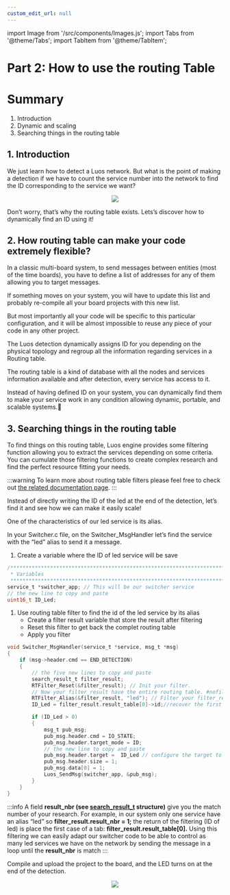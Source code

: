 ```yaml
---
custom_edit_url: null
---
```


import Image from '/src/components/Images.js';
import Tabs from '@theme/Tabs';
import TabItem from '@theme/TabItem';

# Part 2: How to use the routing Table

# Summary

1. Introduction
2. Dynamic and scaling
3. Searching things in the routing table

## 1. Introduction

We just learn how to detect a Luos network. But what is the point of making a detection if we have to count the service number into the network to find the ID corresponding to the service we want?

<div align="center">
  <img src ="https://media.giphy.com/media/z1GQ9t8FxipnG/giphy-downsized-large.gif" className="gif_tutorial"/>
</div>

Don’t worry, that’s why the routing table exists.
Lets’s discover how to dynamically find an ID using it!

## 2. How routing table can make your code extremely flexible?

In a classic multi-board system, to send messages between entities (most of the time boards), you have to define a list of addresses for any of them allowing you to target messages.

If something moves on your system, you will have to update this list and probably re-compile all your board projects with this new list.

But most importantly all your code will be specific to this particular configuration, and it will be almost impossible to reuse any piece of your code in any other project.

The Luos detection dynamically assigns ID for you depending on the physical topology and regroup all the information regarding services in a Routing table.

The routing table is a kind of database with all the nodes and services information available and after detection, every service has access to it.

Instead of having defined ID on your system, you can dynamically find them to make your service work in any condition allowing dynamic, portable, and scalable systems.🤯

## 3. Searching things in the routing table

To find things on this routing table, Luos engine provides some filtering function allowing you to extract the services depending on some criteria. You can cumulate those filtering functions to create complex research and find the perfect resource fitting your needs.

:::warning
To learn more about routing table filters please feel free to check out [the related documentation page](/docs/luos-technology/services/routing-table).
:::

Instead of directly writing the ID of the led at the end of the detection, let’s find it and see how we can make it easily scale!

One of the characteristics of our led service is its alias.

In your Switcher.c file, on the Switcher_MsgHandler let’s find the service with the “led” alias to send it a message.

1. Create a variable where the ID of led service will be save

```c
/*******************************************************************************
 * Variables
 ******************************************************************************/
service_t *switcher_app; // This will be our switcher service
// the new line to copy and paste
uint16_t ID_Led;
```

1. Use routing table filter to find the id of the led service by its alias
   - Create a filter result variable that store the result after filtering
   - Reset this filter to get back the complet routing table
   - Apply you filter

```c
void Switcher_MsgHandler(service_t *service, msg_t *msg)
{
    if (msg->header.cmd == END_DETECTION)
    {
		// the five new lines to copy and paste
		search_result_t filter_result;
        RTFilter_Reset(&filter_result); // Init your filter.
		// Now your filter_result have the entire routing table. #nofilter ;)
        RTFilter_Alias(&filter_result, "led"); // Filter your filter_result only keep the services with the alias "led"
		ID_Led = filter_result.result_table[0]->id;//recover the first service ID with alias "led"

		if (ID_Led > 0)
        {
	        msg_t pub_msg;
	        pub_msg.header.cmd = IO_STATE;
	        pub_msg.header.target_mode = ID;
			// the new line to copy and paste
	        pub_msg.header.target =  ID_Led // configure the target to be our led service ID
	        pub_msg.header.size = 1;
	        pub_msg.data[0] = 1;
	        Luos_SendMsg(switcher_app, &pub_msg);
		}
    }
}
```

:::info
A field **result_nbr (**see **[search_result_t](/docs/luos-technology/services/routing-table)** structure**)** give you the match number of your research.
For example, in our system only one service have an alias “led” so **filter_result.result_nbr = 1;** the return of the filtering (ID of led) is place the first case of a tab: **filter_result.result_table[0].**
Using this filtering we can easily adapt our switcher code to be able to control as many led services we have on the network by sending the message in a loop until the **result_nbr** is match
:::

Compile and upload the project to the board, and the LED turns on at the end of the detection.

<div align="center">
  <img src ="https://media.giphy.com/media/zcCGBRQshGdt6/giphy.gif" className="gif_tutorial"/>
</div>
